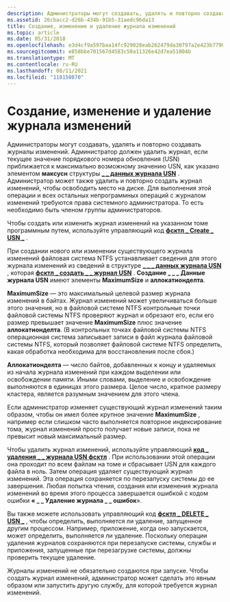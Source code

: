 ```yaml
---
description: Администраторы могут создавать, удалять и повторно создавать журналы изменений.
ms.assetid: 26cbacc2-d26b-434b-91b5-31aedc96da13
title: Создание, изменение и удаление журнала изменений
ms.topic: article
ms.date: 05/31/2018
ms.openlocfilehash: e3d4cf9a597baa14fc929028eab262479da30797a2e423b779083f028927ce50
ms.sourcegitcommit: e858bbe701567d4583c50a11326e42d7ea51804b
ms.translationtype: MT
ms.contentlocale: ru-RU
ms.lasthandoff: 08/11/2021
ms.locfileid: "118150870"
---
```

# <a name="creating-modifying-and-deleting-a-change-journal"></a>Создание, изменение и удаление журнала изменений

Администраторы могут создавать, удалять и повторно создавать журналы изменений. Администратор должен удалить журнал, если текущее значение порядкового номера обновления (USN) приближается к максимально возможному значению USN, как указано элементом **максусн** структуры [**\_ \_ данных журнала USN**](/windows/desktop/api/WinIoCtl/ns-winioctl-usn_journal_data_v0) . Администратор может также удалить и повторно создать журнал изменений, чтобы освободить место на диске. Для выполнения этой операции и всех остальных непрограммных операций с журналом изменений требуются права системного администратора. То есть необходимо быть членом группы администраторов.

Чтобы создать или изменить журнал изменений на указанном томе программным путем, используйте управляющий код [**фсктл \_ Create \_ USN \_**](/windows/win32/api/winioctl/ni-winioctl-fsctl_create_usn_journal) .

При создании нового или изменении существующего журнала изменений файловая система NTFS устанавливает сведения для этого журнала изменений из сведений в структуре [**\_ \_ \_ данных журнала USN**](/windows/desktop/api/WinIoCtl/ns-winioctl-create_usn_journal_data) , которая [**фсктл \_ создать \_ \_ журнал USN**](/windows/win32/api/winioctl/ni-winioctl-fsctl_create_usn_journal) . **Создание \_ \_ \_ Данные журнала USN** имеют элементы **MaximumSize** и **аллокатионделта**.

**MaximumSize** — это максимальный целевой размер журнала изменений в байтах. Журнал изменений может увеличиваться больше этого значения, но в файловой системе NTFS контрольные точки файловой системы NTFS проверяют журнал и обрезают его, если его размер превышает значение **MaximumSize** плюс значение **аллокатионделта**. (В контрольных точках файловой системы NTFS операционная система записывает записи в файл журнала файловой системы NTFS, который позволяет файловой системе NTFS определить, какая обработка необходима для восстановления после сбоя.)

**Аллокатионделта** — число байтов, добавленных к концу и удаляемых из начала журнала изменений при каждом выделении или освобождении памяти. Иными словами, выделение и освобождение выполняются в единицах этого размера. Целое число, кратное размеру кластера, является разумным значением для этого члена.

Если администратор изменяет существующий журнал изменений таким образом, чтобы он имел более крупное значение **MaximumSize** , например если слишком часто выполняется повторное индексирование тома, журнал изменений просто получает новые записи, пока не превысит новый максимальный размер.

Чтобы удалить журнал изменений, используйте управляющий [**код \_ удаления \_ \_ журнала USN фсктл**](/windows/win32/api/winioctl/ni-winioctl-fsctl_delete_usn_journal) . При использовании этой операции она проходит по всем файлам на томе и сбрасывает USN для каждого файла в ноль. Затем операция удаляет существующий журнал изменений. Эта операция сохраняется по перезапуску системы до ее завершения. Любая попытка чтения, создания или изменения журнала изменений во время этого процесса завершается ошибкой с кодом ошибки **« \_ \_ Удаление журнала \_ \_ ошибок**».

Вы также можете использовать управляющий код [**фсктл \_ DELETE \_ USN \_**](/windows/win32/api/winioctl/ni-winioctl-fsctl_delete_usn_journal) , чтобы определить, выполняется ли удаление, запущенное другим процессом. Например, приложение, когда оно запускается, может определить, выполняется ли удаление. Поскольку операции удаления журналов сохраняются при перезапуске системы, службы и приложения, запущенные при перезагрузке системы, должны проверить текущее удаление.

Журналы изменений не обязательно создаются при запуске. Чтобы создать журнал изменений, администратор может сделать это явным образом или запустить другую службу, для которой требуется журнал изменений.

 

 
